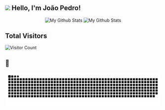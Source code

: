 ## <img src="https://raw.githubusercontent.com/alexnaiman/alexnaiman/master/resources/welcomeglitch.gif" width="50px" /> Hello, I'm João Pedro!

<div>
  <p align="center">
<img align="center" src="https://github-readme-stats.vercel.app/api/top-langs/?username=jpedroreiss&layout=compact&theme=radical" alt="My Github Stats">
<img align="center" src="https://github-readme-stats.vercel.app/api?username=jpedroreiss&&show_icons=true&theme=radical&count_private=true&include_all_commits=true" alt="My Github Stats">
  </p>
</div>
  
## Total Visitors 
![Visitor Count](https://profile-counter.glitch.me/{jpedroreiss}/count.svg) 

  
## :snake: 
 <img src="https://raw.githubusercontent.com/Platane/snk/output/github-contribution-grid-snake.svg"/>  



